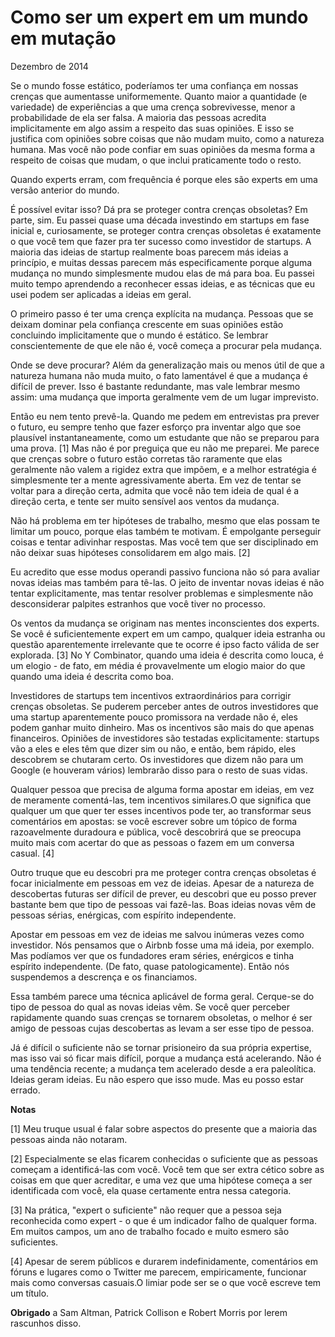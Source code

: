 ---
---
# Como ser um expert em um mundo em mutação

Dezembro de 2014

Se o mundo fosse estático, poderíamos ter uma confiança em nossas crenças que aumentasse uniformemente. Quanto maior a quantidade (e variedade) de experiências a que uma crença sobrevivesse, menor a probabilidade de ela ser falsa. A maioria das pessoas acredita implicitamente em algo assim a respeito das suas opiniões. E isso se justifica com opiniões sobre coisas que não mudam muito, como a natureza humana. Mas você não pode confiar em suas opiniões da mesma forma a respeito de coisas que mudam, o que inclui praticamente todo o resto.

Quando experts erram, com frequência é porque eles são experts em uma versão anterior do mundo.

É possível evitar isso? Dá pra se proteger contra crenças obsoletas? Em parte, sim. Eu passei quase uma década investindo em startups em fase inicial e, curiosamente, se proteger contra crenças obsoletas é exatamente o que você tem que fazer pra ter sucesso como investidor de startups. A maioria das ideias de startup realmente boas parecem más ideias a princípio, e muitas dessas parecem más especificamente porque alguma mudança no mundo simplesmente mudou elas de má para boa. Eu passei muito tempo aprendendo a reconhecer essas ideias, e as técnicas que eu usei podem ser aplicadas a ideias em geral.

O primeiro passo é ter uma crença explícita na mudança. Pessoas que se deixam dominar pela confiança crescente em suas opiniões estão concluindo implicitamente que o mundo é estático. Se lembrar conscientemente de que ele não é, você começa a procurar pela mudança.

Onde se deve procurar? Além da generalização mais ou menos útil de que a natureza humana não muda muito, o fato lamentável é que a mudança é difícil de prever. Isso é bastante redundante, mas vale lembrar mesmo assim: uma mudança que importa geralmente vem de um lugar imprevisto.

Então eu nem tento prevê-la. Quando me pedem em entrevistas pra prever o futuro, eu sempre tenho que fazer esforço pra inventar algo que soe plausível instantaneamente, como um estudante que não se preparou para uma prova. [1] Mas não é por preguiça que eu não me preparei. Me parece que crenças sobre o futuro estão corretas tão raramente que elas geralmente não valem a rigidez extra que impõem, e a melhor estratégia é simplesmente ter a mente agressivamente aberta. Em vez de tentar se voltar para a direção certa, admita que você não tem ideia de qual é a direção certa, e tente ser muito sensível aos ventos da mudança.

Não há problema em ter hipóteses de trabalho, mesmo que elas possam te limitar um pouco, porque elas também te motivam. É empolgante perseguir coisas e tentar adivinhar respostas. Mas você tem que ser disciplinado em não deixar suas hipóteses consolidarem em algo mais. [2]

Eu acredito que esse modus operandi passivo funciona não só para avaliar novas ideias mas também para tê-las. O jeito de inventar novas ideias é não tentar explicitamente, mas tentar resolver problemas e simplesmente não desconsiderar palpites estranhos que você tiver no processo.

Os ventos da mudança se originam nas mentes inconscientes dos experts. Se você é suficientemente expert em um campo, qualquer ideia estranha ou questão aparentemente irrelevante que te ocorre é ipso facto válida de ser explorada. [3] No Y Combinator, quando uma ideia é descrita como louca, é um elogio - de fato, em média é provavelmente um elogio maior do que quando uma ideia é descrita como boa.

Investidores de startups tem incentivos extraordinários para corrigir crenças obsoletas. Se puderem perceber antes de outros investidores que uma startup aparentemente pouco promissora na verdade não é, eles podem ganhar muito dinheiro. Mas os incentivos são mais do que apenas financeiros. Opiniões de investidores são testadas explicitamente: startups vão a eles e eles têm que dizer sim ou não, e então, bem rápido, eles descobrem se chutaram certo. Os investidores que dizem não para um Google (e houveram vários) lembrarão disso para o resto de suas vidas.

Qualquer pessoa que precisa de alguma forma apostar em ideias, em vez de meramente comentá-las, tem incentivos similares.O que significa que qualquer um que quer ter esses incentivos pode ter, ao transformar seus comentários em apostas: se você escrever sobre um tópico de forma razoavelmente duradoura e pública, você descobrirá que se preocupa muito mais com acertar do que as pessoas o fazem em um conversa casual. [4]

Outro truque que eu descobri pra me proteger contra crenças obsoletas é focar inicialmente em pessoas em vez de ideias. Apesar de a natureza de descobertas futuras ser difícil de prever, eu descobri que eu posso prever bastante bem que tipo de pessoas vai fazê-las. Boas ideias novas vêm de pessoas sérias, enérgicas, com espírito independente.

Apostar em pessoas em vez de ideias me salvou inúmeras vezes como investidor. Nós pensamos que o Airbnb fosse uma má ideia, por exemplo. Mas podíamos ver que os fundadores eram séries, enérgicos e tinha espírito independente. (De fato, quase patologicamente). Então nós suspendemos a descrença e os financiamos.

Essa também parece uma técnica aplicável de forma geral. Cerque-se do tipo de pessoa do qual as novas ideias vêm. Se você quer perceber rapidamente quando suas crenças se tornarem obsoletas, o melhor é ser amigo de pessoas cujas descobertas as levam a ser esse tipo de pessoa.

Já é difícil o suficiente não se tornar prisioneiro da sua própria expertise, mas isso vai só ficar mais difícil, porque a mudança está acelerando. Não é uma tendência recente; a mudança tem acelerado desde a era paleolítica. Ideias geram ideias. Eu não espero que isso mude. Mas eu posso estar errado.





**Notas**

[1] Meu truque usual é falar sobre aspectos do presente que a maioria das pessoas ainda não notaram.

[2] Especialmente se elas ficarem conhecidas o suficiente que as pessoas começam a identificá-las com você. Você tem que ser extra cético sobre as coisas em que quer acreditar, e uma vez que uma hipótese começa a ser identificada com você, ela quase certamente entra nessa categoria.

[3] Na prática, "expert o suficiente" não requer que a pessoa seja reconhecida como expert - o que é um indicador falho de qualquer forma. Em muitos campos, um ano de trabalho focado e muito esmero são suficientes.

[4] Apesar de serem públicos e durarem indefinidamente, comentários em fóruns e lugares como o Twitter me parecem, empiricamente, funcionar mais como conversas casuais.O limiar pode ser se o que você escreve tem um título.

**Obrigado** a Sam Altman, Patrick Collison e Robert Morris por lerem rascunhos disso.